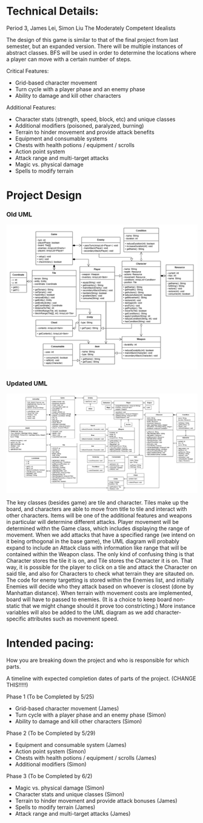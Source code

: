 
# Technical Details:

Period 3, James Lei, Simon Liu
The Moderately Competent Idealists

The design of this game is similar to that of the final project from last semester, but an expanded version. There will be multiple instances of abstract classes. BFS will be used in order to determine the locations where a player can move with a certain number of steps.

Critical Features:
- Grid-based character movement
- Turn cycle with a player phase and an enemy phase
- Ability to damage and kill other characters

Additional Features:
- Character stats (strength, speed, block, etc) and unique classes
- Additional modifiers (poisoned, paralyzed, burning)
- Terrain to hinder movement and provide attack benefits
- Equipment and consumable systems
- Chests with health potions / equipment / scrolls
- Action point system
- Attack range and multi-target attacks
- Magic vs. physical damage
- Spells to modify terrain

# Project Design

### Old UML
![UML Diagram](./uml.png)
### Updated UML
![UML Diagram](./umlUpdate1.png)

The key classes (besides game) are tile and character. Tiles make up the board, and characters are able to move from title to tile and interact with other characters. Items will be one of the additional features and weapons in particular will determine different attacks. Player movement will be determined withn the Game class, which includes displaying the range of movement. When we add attacks that have a specified range (we intend on it being orthogonal in the base game), the UML diagram will probably expand to include an Attack class with information like range that will be contained within the Weapon class. The only kind of confusing thing is that Character stores the tile it is on, and Tile stores the Character it is on. That way, it is possible for the player to click on a tile and attack the Character on said tile, and also for Characters to check what terrain they are sitauted on. The code for enemy targetting is stored within the Enemies list, and initially Enemies will decide who they attack based on whoever is closest (done by Manhattan distance). When terrain with movement costs are implemented, board will have to passed to enemies. (It is a choice to keep board non-static that we might change should it prove too constricting.) More instance variables will also be added to the UML diagram as we add character-specific attributes such as movement speed. 
    
# Intended pacing:

How you are breaking down the project and who is responsible for which parts.

A timeline with expected completion dates of parts of the project. (CHANGE THIS!!!!!)

Phase 1 (To be Completed by 5/25)
- Grid-based character movement (James)
- Turn cycle with a player phase and an enemy phase (Simon)
- Ability to damage and kill other characters (Simon)

Phase 2 (To be Completed by 5/29)
- Equipment and consumable system (James)
- Action point system (Simon)
- Chests with health potions / equipment / scrolls (James)
- Additional modifiers (Simon)

Phase 3 (To be Completed by 6/2)
- Magic vs. physical damage (Simon)
- Character stats and unique classes (Simon)
- Terrain to hinder movement and provide attack bonuses (James)
- Spells to modify terrain (James)
- Attack range and multi-target attacks (James)